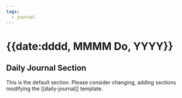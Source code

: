 ```yaml
---
tags:
  - journal
---
```


# {{date:dddd, MMMM Do, YYYY}}

## Daily Journal Section

This is the default section. Please consider changing, adding sections modifying the [[daily-journal]] template.

